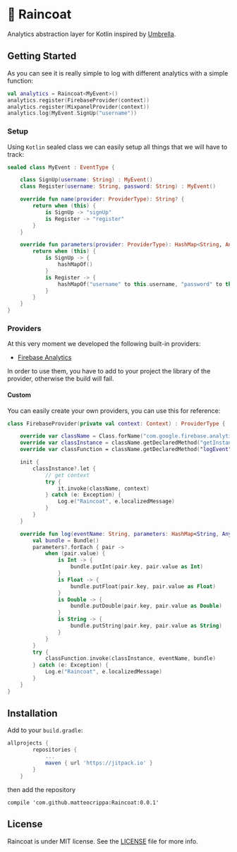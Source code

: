 # 🧥 Raincoat
Analytics abstraction layer for Kotlin inspired by [Umbrella](https://github.com/devxoul/Umbrella).

## Getting Started

As you can see it is really simple to log with different analytics with a simple function:

```kotlin
val analytics = Raincoat<MyEvent>()
analytics.register(FirebaseProvider(context))
analytics.register(MixpanelProvider(context))
analytics.log(MyEvent.SignUp("username"))
```

### Setup

Using `Kotlin` sealed class we can easily setup all things that we will have to track:

```kotlin
sealed class MyEvent : EventType {

    class SignUp(username: String) : MyEvent()
    class Register(username: String, password: String) : MyEvent()

    override fun name(provider: ProviderType): String? {
        return when (this) {
            is SignUp -> "signUp"
            is Register -> "register"
        }
    }

    override fun parameters(provider: ProviderType): HashMap<String, Any>? {
        return when (this) {
            is SignUp -> {
                hashMapOf()
            }
            is Register -> {
                hashMapOf("username" to this.username, "password" to this.password))
            }
        }
    }
}
```

### Providers
At this very moment we developed the following built-in providers:

- [Firebase Analytics](https://firebase.google.com/docs/analytics/)

In order to use them, you have to add to your project the library of the provider, otherwise the build will fail.

#### Custom
You can easily create your own providers, you can use this for reference:

```kotlin
class FirebaseProvider(private val context: Context) : ProviderType {

    override var className = Class.forName("com.google.firebase.analytics.FirebaseAnalytics")
    override var classInstance = className.getDeclaredMethod("getInstance", Context::class.java)
    override var classFunction = className.getDeclaredMethod("logEvent", String::class.java, Bundle::class.java)

    init {
        classInstance?.let {
            // get context
            try {
                it.invoke(className, context)
            } catch (e: Exception) {
                Log.e("Raincoat", e.localizedMessage)
            }
        }
    }

    override fun log(eventName: String, parameters: HashMap<String, Any>?) {
        val bundle = Bundle()
        parameters?.forEach { pair ->
            when (pair.value) {
                is Int -> {
                    bundle.putInt(pair.key, pair.value as Int)
                }
                is Float -> {
                    bundle.putFloat(pair.key, pair.value as Float)
                }
                is Double -> {
                    bundle.putDouble(pair.key, pair.value as Double)
                }
                is String -> {
                    bundle.putString(pair.key, pair.value as String)
                }
            }
        }
        try {
            classFunction.invoke(classInstance, eventName, bundle)
        } catch (e: Exception) {
            Log.e("Raincoat", e.localizedMessage)
        }
    }
}
```

## Installation

Add to your `build.gradle`:

```gradle
allprojects {
		repositories {
			...
			maven { url 'https://jitpack.io' }
		}
	}
```

then add the repository

```aidl
compile 'com.github.matteocrippa:Raincoat:0.0.1'
```

## License
Raincoat is under MIT license. See the [LICENSE](LICENSE) file for more info.